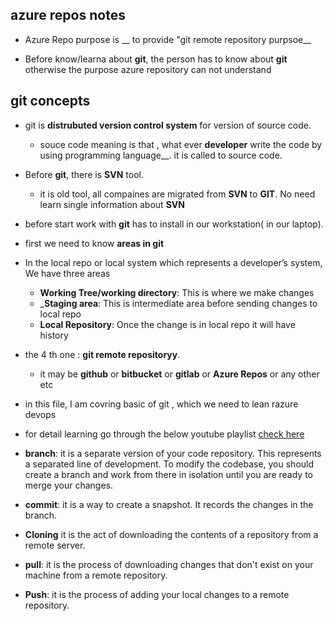 ## azure repos notes

* Azure Repo purpose is __ to provide "git remote repository purpsoe__

* Before know/learna about __git__, the person has to know about __git__ otherwise the purpose azure repository can not understand


## git concepts

* git  is __distrubuted version control system__ for version of source code. 
   * souce code meaning is that , what ever __developer__ write the code by using programming language__. it is called to source code.
* Before __git__, there is __SVN__ tool.
   * it is old tool, all compaines are migrated from __SVN__ to __GIT__. No need learn single information about __SVN__

* before start work with __git__ has to install in our workstation( in our laptop).
  

* first we need to know __areas in git__

* In the local repo or local system which represents a developer’s system, We have three areas
  * __Working Tree/working directory__: This is where we make changes
  * ___Staging area__: This is intermediate area before sending changes to local repo
  * __Local Repository__: Once the change is in local repo it will have history

* the 4 th one : __git remote repositoryy__.
  * it may be __github__ or __bitbucket__ or __gitlab__ or __Azure Repos__ or any other etc


* in this file, I am covring basic of git ,  which we need to lean razure devops

* for detail learning go through the below youtube playlist [check here](https://www.youtube.com/watch?v=_be8L71MF58&list=PLQ0t4AtIOGpreAc397qiuApK22xaCIQfH)


*  __branch__: it  is a separate version of your code repository. This represents a separated line of development. To modify the codebase, you should create a branch and work from there in isolation until you are ready to merge your changes.

* __commit__: it is a way to create a snapshot. It records the changes in the branch.
* __Cloning__ it  is the act of downloading the contents of a repository from a remote server.
* __pull__: it is the process of downloading changes that don't exist on your machine from a remote repository.
* __Push__: it  is the process of adding your local changes to a remote repository.




